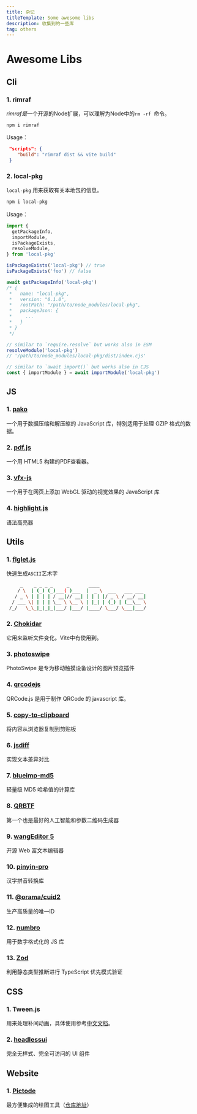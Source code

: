 ```yaml
---
title: 杂记
titleTemplate: Some awesome libs
description: 收集到的一些库
tag: others
---
```


# Awesome Libs

## Cli

### 1.  rimraf  

*rimraf是*一个开源的Node扩展，可以理解为Node中的`rm -rf `命令。

```
npm i rimraf
```

Usage：

```json
 "scripts": {
    "build": "rimraf dist && vite build"
 }	
```



### 2.  local-pkg

`local-pkg` 用来获取有关本地包的信息。

```bash
npm i local-pkg
```

Usage：

```js
import {
  getPackageInfo,
  importModule,
  isPackageExists,
  resolveModule,
} from 'local-pkg'

isPackageExists('local-pkg') // true
isPackageExists('foo') // false

await getPackageInfo('local-pkg')
/* {
 *   name: "local-pkg",
 *   version: "0.1.0",
 *   rootPath: "/path/to/node_modules/local-pkg",
 *   packageJson: {
 *     ...
 *   }
 * }
 */

// similar to `require.resolve` but works also in ESM
resolveModule('local-pkg')
// '/path/to/node_modules/local-pkg/dist/index.cjs'

// similar to `await import()` but works also in CJS
const { importModule } = await importModule('local-pkg')
```

## JS

### 1. [pako](https://github.com/nodeca/pako)

一个用于数据压缩和解压缩的 JavaScript 库，特别适用于处理 GZIP 格式的数据。

### 2. [pdf.js](https://github.com/mozilla/pdf.js)

一个用 HTML5 构建的PDF查看器。

### 3. [vfx-js](https://github.com/fand/vfx-js)

一个用于在网页上添加 WebGL 驱动的视觉效果的 JavaScript 库

### 4. [highlight.js](https://github.com/highlightjs/highlight.js)

语法高亮器

## Utils

### 1. [flglet.js](https://github.com/scottgonzalez/figlet-js)

快速生成`ASCII`艺术字
```bash
     _    _ _ _ _     _       ____                 
    / \  | (_) (_)___( )___  |  _ \  ___   ___ ___ 
   / _ \ | | | | / __|// __| | | | |/ _ \ / __/ __|
  / ___ \| | | | \__ \ \__ \ | |_| | (_) | (__\__ \
 /_/   \_\_|_|_|_|___/ |___/ |____/ \___/ \___|___/
```

### 2. [Chokidar](https://github.com/paulmillr/chokidar)

它用来监听文件变化。Vite中有使用到。

### 3. [photoswipe](https://github.com/dimsemenov/photoswipe)

PhotoSwipe 是专为移动触摸设备设计的图片预览插件

### 4. [qrcodejs](https://github.com/davidshimjs/qrcodejs)

QRCode.js 是用于制作 QRCode 的 javascript 库。

### 5. [copy-to-clipboard](https://github.com/sudodoki/copy-to-clipboard)

将内容从浏览器复制到剪贴板

### 6. [jsdiff](https://github.com/kpdecker/jsdiff)

实现文本差异对比

### 7. [blueimp-md5](https://www.npmjs.com/package/blueimp-md5)

轻量级 MD5 哈希值的计算库

### 8. [QRBTF](https://github.com/latentcat/qrbtf)

第一个也是最好的人工智能和参数二维码生成器

### 9. [wangEditor 5](https://github.com/wangeditor-team/wangEditor)

开源 Web 富文本编辑器

### 10. [pinyin-pro](https://github.com/zh-lx/pinyin-pro)

汉字拼音转换库

### 11. [@orama/cuid2](https://github.com/oramasearch/cuid2)

生产高质量的唯一ID

### 12. [numbro](https://github.com/BenjaminVanRyseghem/numbro)

用于数字格式化的 JS 库

### 13. [Zod](https://github.com/colinhacks/zod)

利用静态类型推断进行 TypeScript 优先模式验证

## CSS 

### 1. Tween.js

用来处理补间动画，具体使用参考[中文文档](https://github.com/tweenjs/tween.js/blob/main/docs/user_guide_zh-CN.md)。

### 2. [headlessui](https://github.com/tailwindlabs/headlessui)

完全无样式、完全可访问的 UI 组件

## Website

### 1. [Pictode](https://www.pictode.com/#/)

最方便集成的绘图工具（[仓库地址](https://github.com/JessYan0913/pictode)）





